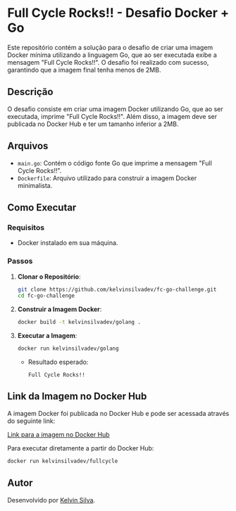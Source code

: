# Full Cycle Rocks!! - Desafio Docker + Go

Este repositório contém a solução para o desafio de criar uma imagem Docker mínima utilizando a linguagem Go, que ao ser executada exibe a mensagem "Full Cycle Rocks!!". O desafio foi realizado com sucesso, garantindo que a imagem final tenha menos de 2MB.

## Descrição

O desafio consiste em criar uma imagem Docker utilizando Go, que ao ser executada, imprime "Full Cycle Rocks!!". Além disso, a imagem deve ser publicada no Docker Hub e ter um tamanho inferior a 2MB.

## Arquivos

- `main.go`: Contém o código fonte Go que imprime a mensagem "Full Cycle Rocks!!".
- `Dockerfile`: Arquivo utilizado para construir a imagem Docker minimalista.

## Como Executar

### Requisitos

- Docker instalado em sua máquina.

### Passos

1. **Clonar o Repositório**:
   ```bash
   git clone https://github.com/kelvinsilvadev/fc-go-challenge.git
   cd fc-go-challenge
   ```

2. **Construir a Imagem Docker**:
   ```bash
   docker build -t kelvinsilvadev/golang .
   ```

3. **Executar a Imagem**:
   ```bash
   docker run kelvinsilvadev/golang
   ```
   - Resultado esperado:
     ```
     Full Cycle Rocks!!
     ```

## Link da Imagem no Docker Hub

A imagem Docker foi publicada no Docker Hub e pode ser acessada através do seguinte link:

[Link para a imagem no Docker Hub](https://hub.docker.com/r/kelvinsilvadev/golang)

Para executar diretamente a partir do Docker Hub:
```bash
docker run kelvinsilvadev/fullcycle
```

## Autor

Desenvolvido por [Kelvin Silva](https://github.com/kelvinsilvadev).